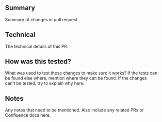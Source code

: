 ## Summary

Summary of changes in pull request.

## Technical

The technical details of this PR.

## How was this tested?

What was used to test these changes to make sure it works? If the
tests can be found else where, mention where they can be found. If
the changes can't be tested, try to explain why here.

## Notes

Any notes that need to be mentioned. Also include any related PRs
or Confluence docs here.